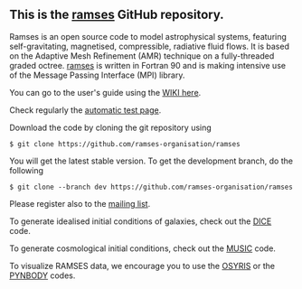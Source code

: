 [1]: https://bitbucket.org/rteyssie/ramses/wiki/Content
[2]: https://bitbucket.org/rteyssie/ramses/wiki/AutoTests
[3]: http://www.ics.uzh.ch/~teyssier/ramses/RAMSES.html
[4]: https://bitbucket.org/rteyssie/ramses/wiki/ramses_ug.pdf
[5]: https://bitbucket.org/vperret/dice
[6]: https://bitbucket.org/ohahn/music
[7]: https://github.com/osyris-project/osyris
[8]: https://github.com/pynbody/pynbody


## This is the [ramses](https://github.com/ramses-organisation/ramses/) GitHub repository.

Ramses is an open source code to model astrophysical systems, featuring self-gravitating, magnetised, compressible, radiative fluid flows. It is based  on the Adaptive Mesh Refinement (AMR)  technique on a  fully-threaded graded octree.
[ramses](https://github.com/ramses-organisation/ramses/) is written in  Fortran 90 and is making intensive use of the Message Passing Interface (MPI) library.

You can go to the user's guide using the [WIKI here][1].

Check regularly the [automatic test page][2].

Download the code by cloning the git repository using
```
$ git clone https://github.com/ramses-organisation/ramses
```
You will get the latest stable version. To get the development branch, do the following
```
$ git clone --branch dev https://github.com/ramses-organisation/ramses
```
Please register also to the [mailing list](http://groups.google.com/group/ramses_users).

To generate idealised initial conditions of galaxies, check out the [DICE][5] code.

To generate cosmological initial conditions, check out the [MUSIC][6] code.

To visualize RAMSES data, we encourage you to use the [OSYRIS][7] or the [PYNBODY][8] codes.

